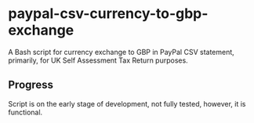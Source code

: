 # paypal-csv-currency-to-gbp-exchange

A Bash script for currency exchange to GBP in PayPal CSV statement, primarily, for UK Self Assessment Tax Return purposes.


## Progress

Script is on the early stage of development, not fully tested, however, it is functional.
 
